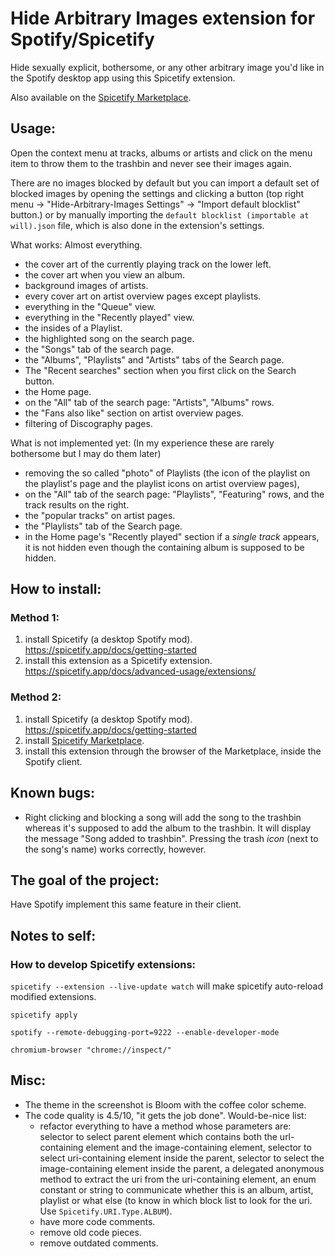 # Hide Arbitrary Images extension for Spotify/Spicetify

Hide sexually explicit, bothersome, or any other arbitrary image you'd like in the Spotify desktop app using this Spicetify extension.

Also available on the [Spicetify Marketplace](https://github.com/spicetify/spicetify-marketplace).

## Usage:

Open the context menu at tracks, albums or artists and click on the menu item to throw them to the trashbin and never see their images again.

There are no images blocked by default but you can import a default set of blocked images by opening the settings and clicking a button (top right menu -> "Hide-Arbitrary-Images Settings" -> "Import default blocklist" button.) or by manually importing the `default blocklist (importable at will).json` file, which is also done in the extension's settings. 

What works: Almost everything.

- the cover art of the currently playing track on the lower left. 
- the cover art when you view an album. 
- background images of artists. 
- every cover art on artist overview pages except playlists. 
- everything in the "Queue" view. 
- everything in the "Recently played" view. 
- the insides of a Playlist.
- the highlighted song on the search page. 
- the "Songs" tab of the search page. 
- the "Albums", "Playlists" and "Artists" tabs of the Search page. 
- The "Recent searches" section when you first click on the Search button.
- the Home page.
- on the "All" tab of the search page: "Artists", "Albums" rows.
- the "Fans also like" section on artist overview pages.
- filtering of Discography pages.

What is not implemented yet: (In my experience these are rarely bothersome but I may do them later)

- removing the so called "photo" of Playlists (the icon of the playlist on the playlist's page and the playlist icons on artist overview pages),
- on the "All" tab of the search page: "Playlists", "Featuring" rows, and the track results on the right.
- the "popular tracks" on artist pages. 
- the "Playlists" tab of the Search page. 
- in the Home page's "Recently played" section if a _single track_ appears, it is not hidden even though the containing album is supposed to be hidden. 

## How to install: 

### Method 1:
1. install Spicetify (a desktop Spotify mod). https://spicetify.app/docs/getting-started
2. install this extension as a Spicetify extension. https://spicetify.app/docs/advanced-usage/extensions/

### Method 2:
1. install Spicetify (a desktop Spotify mod). https://spicetify.app/docs/getting-started
2. install [Spicetify Marketplace](https://github.com/spicetify/spicetify-marketplace). 
3. install this extension through the browser of the Marketplace, inside the Spotify client. 

## Known bugs:

- Right clicking and blocking a song will add the song to the trashbin whereas it's supposed to add the album to the trashbin. It will display the message "Song added to trashbin". Pressing the trash _icon_ (next to the song's name) works correctly, however. 

## The goal of the project:

Have Spotify implement this same feature in their client.  

## Notes to self:

### How to develop Spicetify extensions:  
`spicetify --extension --live-update watch` will make spicetify auto-reload modified extensions. 

`spicetify apply`

`spotify --remote-debugging-port=9222 --enable-developer-mode`

`chromium-browser "chrome://inspect/"`

## Misc:

- The theme in the screenshot is Bloom with the coffee color scheme.
- The code quality is 4.5/10, "it gets the job done". Would-be-nice list:
	- refactor everything to have a method whose parameters are: selector to select parent element which contains both the url-containing element and the image-containing element, selector to select uri-containing element inside the parent, selector to select the image-containing element inside the parent, a delegated anonymous method to extract the uri from the uri-containing element, an enum constant or string to communicate whether this is an album, artist, playlist or what else (to know in which block list to look for the uri. Use `Spicetify.URI.Type.ALBUM`).
	- have more code comments.
	- remove old code pieces. 
	- remove outdated comments. 
